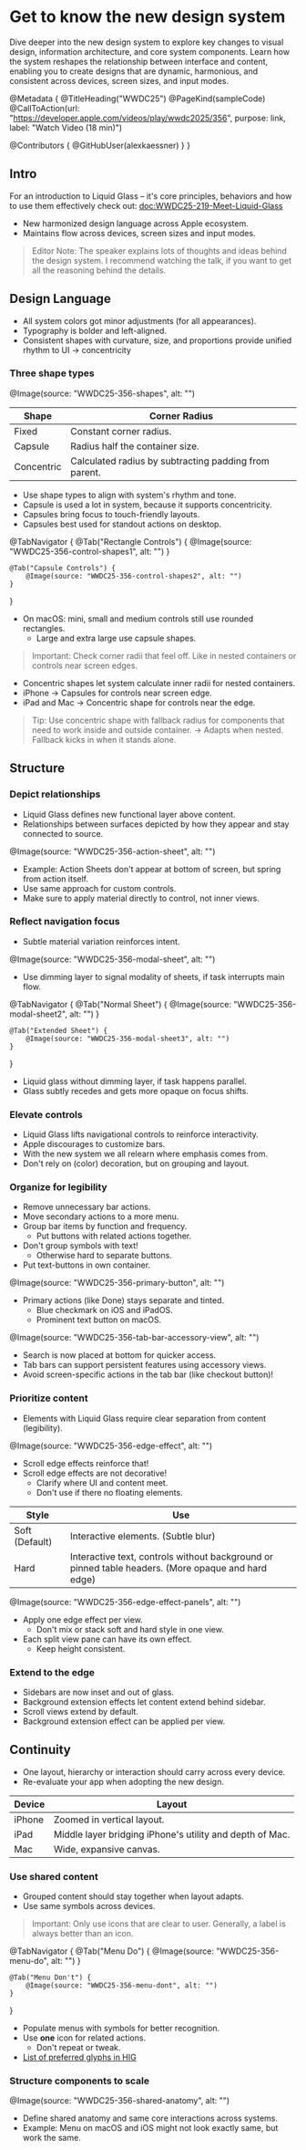 # Get to know the new design system

Dive deeper into the new design system to explore key changes to visual design, information architecture, and core system components. Learn how the system reshapes the relationship between interface and content, enabling you to create designs that are dynamic, harmonious, and consistent across devices, screen sizes, and input modes.

@Metadata {
   @TitleHeading("WWDC25")
   @PageKind(sampleCode)
   @CallToAction(url: "https://developer.apple.com/videos/play/wwdc2025/356", purpose: link, label: "Watch Video (18 min)")

   @Contributors {
      @GitHubUser(alexkaessner)
   }
}

## Intro
For an introduction to Liquid Glass – it's core principles, behaviors and how to use them effectively check out: <doc:WWDC25-219-Meet-Liquid-Glass>
- New harmonized design language across Apple ecosystem.
- Maintains flow across devices, screen sizes and input modes.

> Editor Note:
The speaker explains lots of thoughts and ideas behind the design system. I recommend watching the talk, if you want to get all the reasoning behind the details.

## Design Language
- All system colors got minor adjustments (for all appearances).
- Typography is bolder and left-aligned.
- Consistent shapes with curvature, size, and proportions provide unified rhythm to UI → concentricity

### Three shape types
@Image(source: "WWDC25-356-shapes", alt: "")

Shape      | Corner Radius
---------- | ---
Fixed      | Constant corner radius.
Capsule    | Radius half the container size.
Concentric | Calculated radius by subtracting padding from parent.

- Use shape types to align with system's rhythm and tone.
- Capsule is used a lot in system, because it supports concentricity.
- Capsules bring focus to touch-friendly layouts.
- Capsules best used for standout actions on desktop. 

@TabNavigator {
    @Tab("Rectangle Controls") {
        @Image(source: "WWDC25-356-control-shapes1", alt: "")
    }
    
    @Tab("Capsule Controls") {
        @Image(source: "WWDC25-356-control-shapes2", alt: "")
    }
}

- On macOS: mini, small and medium controls still use rounded rectangles.
    - Large and extra large use capsule shapes.

> Important:
Check corner radii that feel off. Like in nested containers or controls near screen edges.

- Concentric shapes let system calculate inner radii for nested containers.
- iPhone → Capsules for controls near screen edge.
- iPad and Mac → Concentric shape for controls near the edge.

> Tip:
Use concentric shape with fallback radius for components that need to work inside and outside container. → Adapts when nested. Fallback kicks in when it stands alone.

## Structure

### Depict relationships
- Liquid Glass defines new functional layer above content.
- Relationships between surfaces depicted by how they appear and stay connected to source.

@Image(source: "WWDC25-356-action-sheet", alt: "")

- Example: Action Sheets don't appear at bottom of screen, but spring from action itself.
- Use same approach for custom controls.
- Make sure to apply material directly to control, not inner views.

### Reflect navigation focus
- Subtle material variation reinforces intent.

@Image(source: "WWDC25-356-modal-sheet", alt: "")

- Use dimming layer to signal modality of sheets, if task interrupts main flow.

@TabNavigator {
    @Tab("Normal Sheet") {
        @Image(source: "WWDC25-356-modal-sheet2", alt: "")
    }
    
    @Tab("Extended Sheet") {
        @Image(source: "WWDC25-356-modal-sheet3", alt: "")
    }
}

- Liquid glass without dimming layer, if task happens parallel.
- Glass subtly recedes and gets more opaque on focus shifts.

### Elevate controls
- Liquid Glass lifts navigational controls to reinforce interactivity.
- Apple discourages to customize bars.
- With the new system we all relearn where emphasis comes from.
- Don't rely on (color) decoration, but on grouping and layout.

### Organize for legibility
- Remove unnecessary bar actions.
- Move secondary actions to a more menu.
- Group bar items by function and frequency.
    - Put buttons with related actions together.
- Don't group symbols with text!
    - Otherwise hard to separate buttons.
- Put text-buttons in own container.

@Image(source: "WWDC25-356-primary-button", alt: "")

- Primary actions (like Done) stays separate and tinted.
    - Blue checkmark on iOS and iPadOS.
    - Prominent text button on macOS.

@Image(source: "WWDC25-356-tab-bar-accessory-view", alt: "")
- Search is now placed at bottom for quicker access.
- Tab bars can support persistent features using accessory views.
- Avoid screen-specific actions in the tab bar (like checkout button)!

### Prioritize content
- Elements with Liquid Glass require clear separation from content (legibility).

@Image(source: "WWDC25-356-edge-effect", alt: "")

- Scroll edge effects reinforce that!
- Scroll edge effects are not decorative!
    - Clarify where UI and content meet.
    - Don't use if there no floating elements.

Style | Use
----- | ---
Soft (Default)  | Interactive elements. (Subtle blur)
Hard  | Interactive text, controls without background or pinned table headers. (More opaque and hard edge)

@Image(source: "WWDC25-356-edge-effect-panels", alt: "")

- Apply one edge effect per view.
    - Don't mix or stack soft and hard style in one view.
- Each split view pane can have its own effect.
    - Keep height consistent.

### Extend to the edge
- Sidebars are now inset and out of glass.
- Background extension effects let content extend behind sidebar.
- Scroll views extend by default.
- Background extension effect can be applied per view.

## Continuity
- One layout, hierarchy or interaction should carry across every device.
- Re-evaluate your app when adopting the new design.

Device | Layout
-----  | ---
iPhone | Zoomed in vertical layout.
iPad   | Middle layer bridging iPhone's utility and depth of Mac.
Mac    | Wide, expansive canvas.

### Use shared content
- Grouped content should stay together when layout adapts.
- Use same symbols across devices.

> Important:
Only use icons that are clear to user. Generally, a label is always better than an icon.

@TabNavigator {
    @Tab("Menu Do") {
        @Image(source: "WWDC25-356-menu-do", alt: "")
    }
    
    @Tab("Menu Don't") {
        @Image(source: "WWDC25-356-menu-dont", alt: "")
    }
}

- Populate menus with symbols for better recognition.
- Use **one** icon for related actions.
    - Don't repeat or tweak.
- [List of preferred glyphs in HIG](https://developer.apple.com/design/human-interface-guidelines/icons#Standard-icons)

### Structure components to scale
@Image(source: "WWDC25-356-shared-anatomy", alt: "")

- Define shared anatomy and same core interactions across systems.
- Example: Menu on macOS and iOS might not look exactly same, but work the same.
